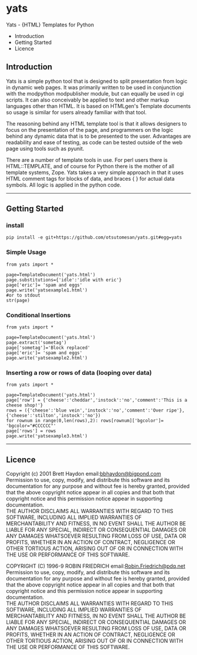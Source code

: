 # yats
Yats - {HTML} Templates for Python

- Introduction
- Getting Started
- Licence

## Introduction
Yats is a simple python tool that is designed to split presentation from logic in dynamic web pages. It was primarily written to be used in conjunction with the modpython modpublisher module, but can equally be used in cgi scripts. It can also conceivably be applied to text and other markup languages other than HTML. It is based on HTMLgen's Template documents so usage is similar for users already familiar with that tool.  

The reasoning behind any HTML template tool is that it allows designers to focus on the presentation of the page, and programmers on the logic behind any dynamic data that is to be presented to the user. Advantages are readability and ease of testing, as code can be tested outside of the web page using tools such as pyunit.  

There are a number of template tools in use. For perl users there is HTML::TEMPLATE, and of course for Python there is the mother of all template systems, Zope. Yats takes a very simple approach in that it uses HTML comment tags for blocks of data, and braces { } for actual data symbols. All logic is applied in the python code.

---
## Getting Started

### install
```
pip install -e git+https://github.com/otsutomesan/yats.git#egg=yats
```

### Simple Usage
```
from yats import *

page=TemplateDocument('yats.html')
page.substitutions={'idle':'idle with eric'} 
page['eric']= 'spam and eggs'
page.write('yatsexample1.html')
#or to stdout
str(page)
```

### Conditional Insertions
```
from yats import *

page=TemplateDocument('yats.html')
page.extract('sometag')
page['sometag']='Block replaced'
page['eric']= 'spam and eggs'
page.write('yatsexample2.html')
```

### Inserting a row or rows of data (looping over data)
```
from yats import *

page=TemplateDocument('yats.html')
page['row'] = {'cheese':'cheddar','instock':'no','comment':'This is a cheese shop!'}
rows = ({'cheese':'blue vein','instock':'no','comment':'Over ripe'},{'cheese':'stilton','instock':'no'})
for rownum in range(0,len(rows),2): rows[rownum]['bgcolor']= 'bgcolor="#CCCCCC"'
page['rows'] = rows
page.write('yatsexample3.html')
```

---
## Licence
Copyright (c) 2001 Brett Haydon email:bbhaydon@bigpond.com  
 Permission to use, copy, modify, and distribute this software and
 its documentation for any purpose and without fee is hereby granted,
 provided that the above copyright notice appear in all copies and
 that both that copyright notice and this permission notice appear in
 supporting documentation.  
 THE AUTHOR DISCLAIMS ALL WARRANTIES WITH REGARD TO THIS
 SOFTWARE, INCLUDING ALL IMPLIED WARRANTIES OF MERCHANTABILITY AND
 FITNESS, IN NO EVENT SHALL THE AUTHOR BE LIABLE FOR ANY
 SPECIAL, INDIRECT OR CONSEQUENTIAL DAMAGES OR ANY DAMAGES WHATSOEVER
 RESULTING FROM LOSS OF USE, DATA OR PROFITS, WHETHER IN AN ACTION OF
 CONTRACT, NEGLIGENCE OR OTHER TORTIOUS ACTION, ARISING OUT OF OR IN
 CONNECTION WITH THE USE OR PERFORMANCE OF THIS SOFTWARE.  

 COPYRIGHT (C) 1996-9 ROBIN FRIEDRICH email:Robin.Friedrich@pdq.net  
 Permission to use, copy, modify, and distribute this software and
 its documentation for any purpose and without fee is hereby granted,
 provided that the above copyright notice appear in all copies and
 that both that copyright notice and this permission notice appear in
 supporting documentation.  
 THE AUTHOR DISCLAIMS ALL WARRANTIES WITH REGARD TO THIS
 SOFTWARE, INCLUDING ALL IMPLIED WARRANTIES OF MERCHANTABILITY AND
 FITNESS, IN NO EVENT SHALL THE AUTHOR BE LIABLE FOR ANY
 SPECIAL, INDIRECT OR CONSEQUENTIAL DAMAGES OR ANY DAMAGES WHATSOEVER
 RESULTING FROM LOSS OF USE, DATA OR PROFITS, WHETHER IN AN ACTION OF
 CONTRACT, NEGLIGENCE OR OTHER TORTIOUS ACTION, ARISING OUT OF OR IN
 CONNECTION WITH THE USE OR PERFORMANCE OF THIS SOFTWARE.
